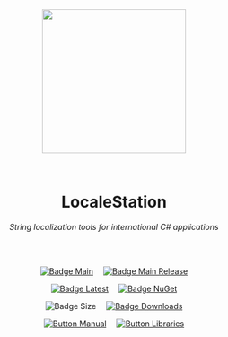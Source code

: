 
<div align = center>

<br>
<br>
    
<img
  src = 'https://cdn.jsdelivr.net/gh/Aptivi/LocaleStation@main/assets/OfficialAppIcon-LocaleStation-512.png'
  width = 256
  align = center
/>

<br>

# LocaleStation
    
*String localization tools for international C# applications*

<br>
<br>

[![Badge Main]][Main]   
[![Badge Main Release]][Main Release]

[![Badge Latest]][Latest]   
[![Badge NuGet]][NuGet]

![Badge Size]   
[![Badge Downloads]][Releases]

[![Button Manual]][Manual]   
[![Button Libraries]][Libraries]

</div>
    
<br>

</div>


<!----------------------------------------------------------------------------->

[Releases]: https://github.com/Aptivi/LocaleStation/releases
[Latest]: https://github.com/Aptivi/LocaleStation/releases/latest
[NuGet]: https://www.nuget.org/packages/LocaleStation/

[Main]: https://github.com/Aptivi/LocaleStation/actions/workflows/build.yml
[Main Release]: https://github.com/Aptivi/LocaleStation/actions/workflows/build-rel.yml

[Libraries]: https://aptivi.gitbook.io/LocaleStation-manual/project-dependencies
[Manual]: https://aptivi.gitbook.io/LocaleStation-manual/

<!----------------------------------[ Badges ]--------------------------------->

[Badge Downloads]: https://img.shields.io/github/downloads/Aptivi/LocaleStation/total?color=217346&label=Downloads&style=for-the-badge&logoColor=white&logo=DocuSign&labelColor=2d9d5f
[Badge Latest]: https://img.shields.io/github/v/release/Aptivi/LocaleStation?color=212121&include_prereleases&label=github&style=for-the-badge&logoColor=white&logo=AzureArtifacts&labelColor=303030
[Badge NuGet]: https://img.shields.io/nuget/vpre/LocaleStation?color=012f52&style=for-the-badge&logoColor=white&logo=NuGet&labelColor=004880
[Badge Size]: https://img.shields.io/github/repo-size/Aptivi/LocaleStation?color=bb4a28&label=size&logoColor=white&style=for-the-badge&logo=GoogleAnalytics&labelColor=E85C33

[Badge Main]: https://github.com/Aptivi/LocaleStation/actions/workflows/build.yml/badge.svg
[Badge Main Release]: https://github.com/Aptivi/LocaleStation/actions/workflows/build-rel.yml/badge.svg


<!---------------------------------[ Buttons ]--------------------------------->

[Button Libraries]: https://img.shields.io/badge/Libraries-EA8220?style=for-the-badge&logoColor=white&logo=AzureArtifacts
[Button Manual]: https://img.shields.io/badge/Docs-blueviolet?style=for-the-badge&logoColor=white&logo=GitBook
